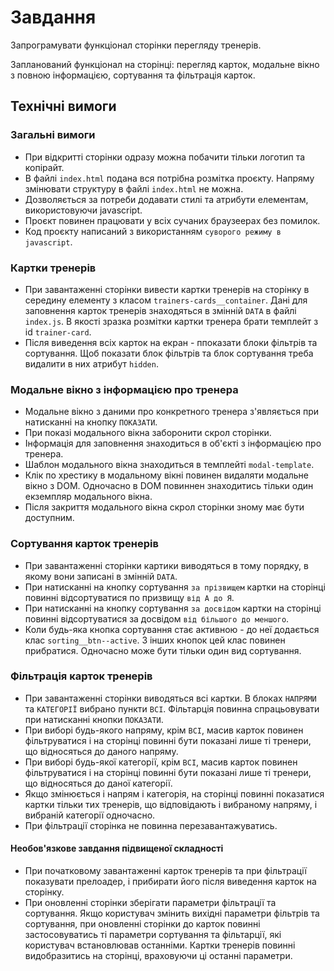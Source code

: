# Завдання

Запрограмувати функціонал сторінки перегляду тренерів.

Запланований функціонал на сторінці: перегляд карток, модальне вікно з повною інформацією, сортування та фільтрація карток.

## Технічні вимоги

### Загальні вимоги

- При відкритті сторінки одразу можна побачити тільки логотип та копірайт.
- В файлі `index.html` подана вся потрібна розмітка проєкту. Напряму змінювати структуру в файлі `index.html` не можна.
- Дозволяється за потреби додавати стилі та атрибути елементам, використовуючи javascript.
- Проєкт повинен працювати у всіх сучаних браузеерах без помилок.
- Код проєкту написаний з використанням `суворого режиму в javascript`.

### Картки тренерів

- При завантаженні сторінки вивести картки тренерів на сторінку в середину елементу з класом `trainers-cards__container`. Дані для заповнення карток тренерів знаходяться в змінній `DATA` в файлі `index.js`. В якості зразка розмітки картки тренера брати темплейт з id `trainer-card`.
- Після виведення всіх карток на екран - ппоказати блоки фільтрів та сортування. Щоб показати блок фільтрів та блок сортування треба видалити в них атрибут `hidden`.

### Модальне вікно з інформацією про тренера

- Модальне вікно з даними про конкретного тренера з'являється при натисканні на кнопку `ПОКАЗАТИ`.
- При показі модального вікна заборонити скрол сторінки.
- Інформація для заповнення знаходиться в об'єкті з інформацією про тренера.
- Шаблон модального вікна знаходиться в темплейті `modal-template`.
- Клік по хрестику в модальному вікні повинен видаляти модальне вікно з DOM. Одночасно в DOM повиннен знаходитись тільки один екземпляр модального вікна.
- Після закриття модального вікна скрол сторінки зному має бути доступним.

### Сортування карток тренерів

- При завантаженні сторінки картики виводяться в тому порядку, в якому вони записані в змінній `DATA`.
- При натисканні на кнопку сортування `за прізвищем` картки на сторінці повинні відсортуватися по призвищу `від А до Я`.
- При натисканні на кнопку сортування `за досвідом` картки на сторінці повинні відсортуватися за досвідом `від більшого до меншого`.
- Коли будь-яка кнопка сортування стає активною - до неї додається клас `sorting__btn--active`. З інших кнопок цей клас повинен прибратися. Одночасно може бути тільки один вид сортування.

### Фільтрація карток тренерів

- При завантаженні сторінки виводяться всі картки. В блоках `НАПРЯМИ` та `КАТЕГОРІЇ` вибрано пункти `ВСІ`. Фільтарція повинна спрацьовувати при натисканні кнопки `ПОКАЗАТИ`.
- При виборі будь-якого напряму, крім `ВСІ`, масив карток повинен фільтруватися і на сторінці повинні бути показані лише ті тренери, що відносяться до даного напряму.
- При виборі будь-якої категорії, крім `ВСІ`, масив карток повинен фільтруватися і на сторінці повинні бути показані лише ті тренери, що відносяться до даної категорії.
- Якщо змінюється і напрям і категорія, на сторінці повинні показатися картки тільки тих тренерів, що відповідають і вибраному напряму, і вибраній категорії одночасно.
- При фільтрації сторінка не повинна перезавантажуватись.

#### Необов'язкове завдання підвищеної складності

- При початковому завантаженні карток тренерів та при фільтрації показувати прелоадер, і прибирати його після виведення карток на сторінку.
- При оновленні сторінки зберігати параметри фільтрації та сортування. Якщо користувач змінить вихідні параметри фільтрів та сортування, при оновленні сторінки до карток повинні застосовуватись ті параметри сортування та фільтарції, які користувач встановлював останніми. Картки тренерів повинні видобразитись на сторінці, враховуючи ці останні параметри.
